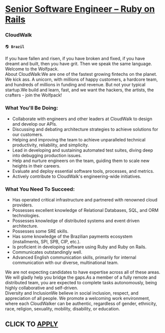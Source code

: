 # [Senior Software Engineer – Ruby on Rails](https://www.remotewlb.com/apply/senior-software-engineer-ruby-on-rails-38121)  
### CloudWalk  
#### `🌎 Brazil`  
If you have fallen and risen, if you have broken and fixed, if you have dreamt and built, then you have grit. Then we speak the same language. Welcome to the Wolfpack.  
About CloudWalk:We are one of the fastest growing fintechs on the planet. We kick ass. A unicorn, with millions of happy customers, a hardcore team, and hundreds of millions in funding and revenue. But not your typical startup.We build and learn, fast, and we want the hackers, the artists, the crafters - join the Wolfpack!

### What You'll Be Doing:

  * Collaborate with engineers and other leaders at CloudWalk to design and develop our APIs. 
  * Discussing and debating architecture strategies to achieve solutions for our customers. 
  * Helping and improving the team to achieve unparalleled technical productivity, reliability, and simplicity. 
  * Lead in developing and sustaining automated test suites, diving deep into debugging production issues. 
  * Help and nurture engineers on the team, guiding them to scale new heights in their careers.
  * Evaluate and deploy essential software tools, processes, and metrics. 
  * Actively contribute to CloudWalk's engineering-wide initiatives.

### What You Need To Succeed:

  * Has operated critical infrastructure and partnered with renowned cloud providers.
  * Possesses excellent knowledge of Relational Databases, SQL, and ORM technologies.
  * Possesses knowledge of distributed systems and event driven architecture.
  * Possesses some SRE skills.
  * Has some knowledge of the Brazilian payments ecosystem (installments, SPI, SPB, CIP, etc.).
  * Is proficient in developing software using Ruby and Ruby on Rails.
  * Communicates outstandingly well.
  * Advanced English communication skills, primarily for internal communication with our diverse, multinational team.

We are not expecting candidates to have expertise across all of these areas. We will gladly help you bridge the gaps.As a member of a fully remote and distributed team, you are expected to complete tasks autonomously, being highly collaborative and self-driven.  
Diversity and InclusionWe believe in social inclusion, respect, and appreciation of all people. We promote a welcoming work environment, where each CloudWalker can be authentic, regardless of gender, ethnicity, race, religion, sexuality, mobility, disability, or education.  
## CLICK TO [APPLY](https://www.remotewlb.com/apply/senior-software-engineer-ruby-on-rails-38121)

